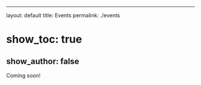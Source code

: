   
---
layout: default
title: Events
permalink: ./events
# show_toc: true
show_author: false
---

  Coming soon!
